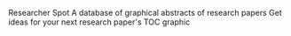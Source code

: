 Researcher Spot
A database of graphical abstracts of research papers
Get ideas for your next research paper's TOC graphic
